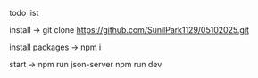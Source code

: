 todo list

install ->
git clone https://github.com/SunilPark1129/05102025.git

install packages ->
npm i

start ->
npm run json-server
npm run dev
